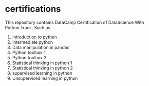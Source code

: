 # certifications
This repository contains DataCamp Certification of DataScience With Python Track. Such as
1. Introduction to python
2. Intermediate python
3. Data manipulation in pandas
4. Python toolbox 1
5. Python toolbox 2
6. Statistical thinking in python 1
7. Statistical thinking in python 2
8. supervised learning in python
9. Unsupervised learning in python
